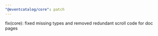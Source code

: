 ```yaml
---
"@eventcatalog/core": patch
---
```


fix(core): fixed missing types and removed redundant scroll code for doc pages

